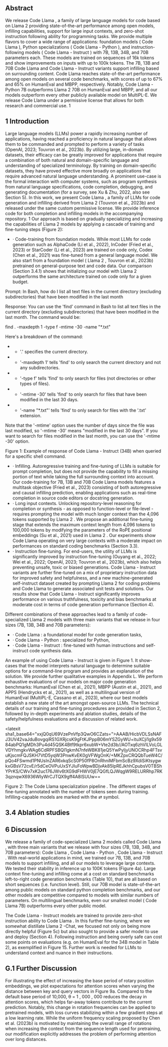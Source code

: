 ## Abstract

We release Code Llama , a family of large language models for code based on Llama 2 providing state-of-the-art performance among open models, infilling capabilities, support for large input contexts, and zero-shot instruction following ability for programming tasks. We provide multiple flavors to cover a wide range of applications: foundation models ( Code Llama ), Python specializations ( Code Llama - Python ), and instruction-following models ( Code Llama - Instruct ) with 7B, 13B, 34B, and 70B parameters each. These models are trained on sequences of 16k tokens and show improvements on inputs with up to 100k tokens. The 7B, 13B and 70B Code Llama and Code Llama - Instruct variants support infilling based on surrounding content. Code Llama reaches state-of-the-art performance among open models on several code benchmarks, with scores of up to 67% and 65% on HumanEval and MBPP, respectively. Notably, Code Llama - Python 7B outperforms Llama 2 70B on HumanEval and MBPP, and all our models outperform every other publicly available model on MultiPL-E. We release Code Llama under a permissive license that allows for both research and commercial use. 1

## 1 Introduction

Large language models (LLMs) power a rapidly increasing number of applications, having reached a proficiency in natural language that allows them to be commanded and prompted to perform a variety of tasks (OpenAI, 2023; Touvron et al., 2023b). By utilizing large, in-domain datasets, their efficacy can be greatly improved for applications that require a combination of both natural and domain-specific language and understanding of specialized terminology. By training on domain-specific datasets, they have proved effective more broadly on applications that require advanced natural language understanding. A prominent use-case is the formal interaction with computer systems, such as program synthesis from natural language specifications, code completion, debugging, and generating documentation (for a survey, see Xu & Zhu, 2022, also see Section 5). In this work, we present Code Llama , a family of LLMs for code generation and infilling derived from Llama 2 (Touvron et al., 2023b) and released under the same custom permissive license. We provide inference code for both completion and infilling models in the accompanying repository. 1 Our approach is based on gradually specializing and increasing the capabilities of Llama 2 models by applying a cascade of training and fine-tuning steps (Figure 2):

- · Code-training from foundation models. While most LLMs for code generation such as AlphaCode (Li et al., 2022), InCoder (Fried et al., 2023) or StarCoder (Li et al., 2023) are trained on code only, Codex (Chen et al., 2021) was fine-tuned from a general language model. We also start from a foundation model ( Llama 2 , Touvron et al., 2023b) pretrained on general-purpose text and code data. Our comparison (Section 3.4.1) shows that initializing our model with Llama 2 outperforms the same architecture trained on code only for a given budget.

Prompt: In Bash, how do I list all text files in the current directory (excluding subdirectories) that have been modified in the last month

Response: You can use the 'find' command in Bash to list all text files in the current directory (excluding subdirectories) that have been modified in the last month. The command would be:

find . -maxdepth 1 -type f -mtime -30 -name "*.txt"

Here's a breakdown of the command:

- * '.' specifies the current directory.
- * '-maxdepth 1' tells 'find' to only search the current directory and not any subdirectories.
- * '-type f' tells 'find' to only search for files (not directories or other types of files).
- * '-mtime -30' tells 'find' to only search for files that have been modified in the last 30 days.
- * '-name "*.txt"' tells 'find' to only search for files with the '.txt' extension.

Note that the '-mtime' option uses the number of days since the file was last modified, so '-mtime -30' means "modified in the last 30 days". If you want to search for files modified in the last month, you can use the '-mtime -30' option.

Figure 1: Example of response of Code Llama - Instruct (34B) when queried for a specific shell command.

- · Infilling. Autoregressive training and fine-tuning of LLMs is suitable for prompt completion, but does not provide the capability to fill a missing portion of text while taking the full surrounding context into account. Our code-training for 7B, 13B and 70B Code Llama models features a multitask objective (Fried et al., 2023) consisting of both autoregressive and causal infilling prediction, enabling applications such as real-time completion in source code editors or docstring generation.
- · Long input contexts. Unlocking repository-level reasoning for completion or synthesis - as opposed to function-level or file-level - requires prompting the model with much longer context than the 4,096 tokens supported by Llama 2 . We propose an additional fine-tuning stage that extends the maximum context length from 4,096 tokens to 100,000 tokens by modifying the parameters of the RoPE positional embeddings (Su et al., 2021) used in Llama 2 . Our experiments show Code Llama operating on very large contexts with a moderate impact on performances on standard coding benchmarks (Section 3.3).
- · Instruction fine-tuning. For end-users, the utility of LLMs is significantly improved by instruction fine-tuning (Ouyang et al., 2022; Wei et al., 2022; OpenAI, 2023; Touvron et al., 2023b), which also helps preventing unsafe, toxic or biased generations. Code Llama - Instruct variants are further fine-tuned on a mix of proprietary instruction data for improved safety and helpfulness, and a new machine-generated self-instruct dataset created by prompting Llama 2 for coding problems and Code Llama to generate associated unit tests and solutions. Our results show that Code Llama - Instruct significantly improves performance on various truthfulness, toxicity and bias benchmarks at moderate cost in terms of code generation performance (Section 4).

Different combinations of these approaches lead to a family of code-specialized Llama 2 models with three main variants that we release in four sizes (7B, 13B, 34B and 70B parameters):

- · Code Llama : a foundational model for code generation tasks,
- · Code Llama - Python : specialized for Python,
- · Code Llama - Instruct : fine-tuned with human instructions and self-instruct code synthesis data.

An example of using Code Llama - Instruct is given in Figure 1. It show-cases that the model interprets natural language to determine suitable options for a command-line program and provides an explanation of the solution. We provide further qualitative examples in Appendix L. We perform exhaustive evaluations of our models on major code generation benchmarks: HumanEval (Chen et al., 2021), MBPP (Austin et al., 2021), and APPS (Hendrycks et al., 2021), as well as a multilingual version of HumanEval (MultiPL-E, Cassano et al., 2023), where our best models establish a new state of the art amongst open-source LLMs. The technical details of our training and fine-tuning procedures are provided in Section 2, followed by in-depth experiments and ablation studies, details of the safety/helpfulness evaluations and a discussion of related work.

<latexit sha1\_base64="xxjQ0qU69VzePnVfp3QwO6CZats=">AAAB/HicbVDLSsNAFJ3UV42vaJduBovgqiRS1GXRjcsK9gFtKJPppB06mYSZGyWU+ituXCji1g9x5984abPQ1gMDh3Pu4d45QSK4Btf9tkpr6xubW+Vte2d3b//AOTxq6zhVlLVoLGLVDYhmgkvWAg6CdRPFSBQI1gkmN7nfeWBK81jeQ5YwPyIjyUNOCRhp4FTsvuKjscmFQJSKH7VtD5yqW3PnwKvEK0gVFWgOnK/+MKZpxCRQQbTueW4C/pQo4FSwmd1PNUsInZAR6xkqScS0P50fP8OnRhniMFbmScBz9XdiSiKtsygwkxGBsV72cvE/r5dCeOVPuUxSYJIuFoWpwBDjvAk85IpREJkhhCpubsV0TBShYPrKS/CWv7xK2uc176JWv6tXG9dFHWV0jE7QGfLQJWqgW9RELURRhp7RK3qznqwX6936WIyWrCJTQX9gff4A8lSUUw==</latexit>

Figure 2: The Code Llama specialization pipeline . The different stages of fine-tuning annotated with the number of tokens seen during training. Infilling-capable models are marked with the ⇄ symbol.

<!-- image -->

## 3.4 Ablation studies



## 6 Discussion

We release a family of code-specialized Llama 2 models called Code Llama , with three main variants that we release with four sizes (7B, 13B, 34B, and 70B parameters): Code Llama , Code Llama - Python , Code Llama - Instruct . With real-world applications in mind, we trained our 7B, 13B, and 70B models to support infilling, and all our models to leverage large contexts. We tested their stability in inference up to 100K tokens (Figure 4a). Large context fine-tuning and infilling come at a cost on standard benchmarks left-to-right code generation benchmarks (Table 10), that are all based on short sequences (i.e. function level). Still, our 70B model is state-of-the-art among public models on standard python completion benchmarks, and our other models are competitive compared to models with similar numbers of parameters. On multilingual benchmarks, even our smallest model ( Code Llama 7B) outperforms every other public model.

The Code Llama - Instruct models are trained to provide zero-shot instruction ability to Code Llama . In this further fine-tuning, where we somewhat distillate Llama 2 -Chat, we focused not only on being more directly helpful (Figure 5c) but also sought to provide a safer model to use and deploy (Section 4). Following instruction and being overly safe can cost some points on evaluations (e.g. on HumanEval for the 34B model in Table 2), as exemplified in Figure 15. Further work is needed for LLMs to understand context and nuance in their instructions.

## G.1 Further Discussion

For illustrating the effect of increasing the base period of rotary position embeddings, we plot expectations for attention scores when varying the distance between key and query vectors in Figure 9a. Compared to the default base period of 10,000, θ = 1 , 000 , 000 reduces the decay in attention scores, which helps far-away tokens contribute to the current prediction. Notably, this change in rotation frequencies can be applied to pretrained models, with loss curves stabilizing within a few gradient steps at a low learning rate. While the uniform frequency scaling proposed by Chen et al. (2023b) is motivated by maintaining the overall range of rotations when increasing the context from the sequence length used for pretraining, our modification explicitly addresses the problem of performing attention over long distances.

